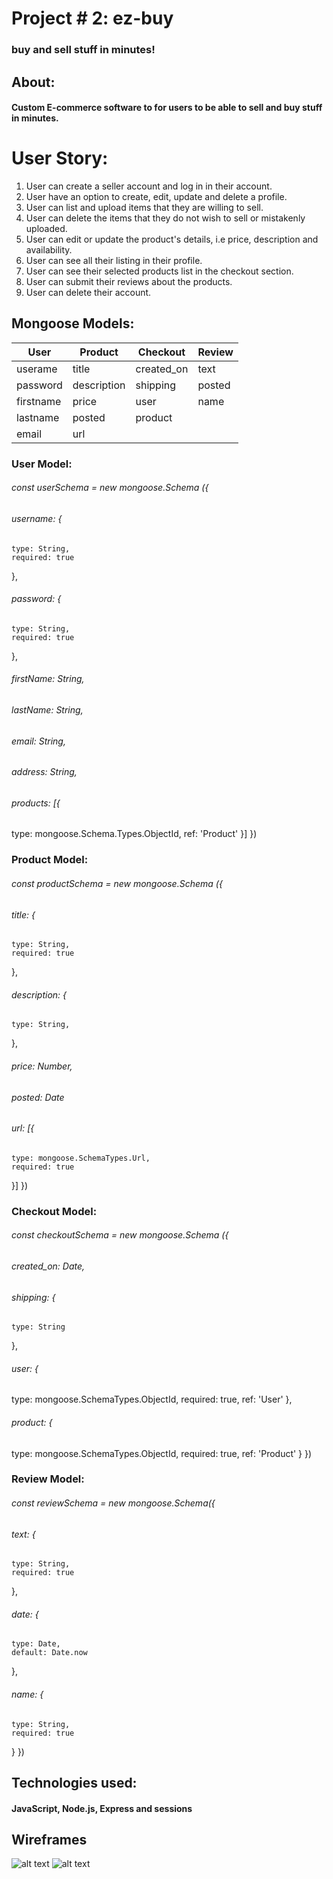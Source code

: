 # Project # 2: ez-buy
### buy and sell stuff in minutes!
## About:
#### Custom E-commerce software to for users to be able to sell and buy stuff in minutes.

# User Story:
1. User can create a seller account and log in in their account.
2. User have an option to create, edit, update and delete a profile.
3. User can list and upload items that they are willing to sell.
4. User can delete the items that they do not wish to sell or mistakenly uploaded.
5. User can edit or update the product's details, i.e price, description and availability.
6. User can see all their listing in their profile.
7. User can see their selected products list in the checkout section.
8. User can submit their reviews about the products.
9. User can delete their account.

## Mongoose Models:  
User | Product | Checkout | Review
--- | --- | --- | --- |
userame | title| created_on | text
password | description| shipping | posted
firstname | price | user | name |
lastname | posted | product
email | url |

### User Model:
###### const userSchema = new mongoose.Schema ({
######  username: {
    type: String,
    required: true
  },
######  password: {
    type: String,
    required: true
  },
###### firstName: String,
###### lastName: String,
###### email: String,
###### address: String,

###### products: [{
  type: mongoose.Schema.Types.ObjectId,
  ref: 'Product'
  }]
})

### Product Model:
###### const productSchema = new mongoose.Schema ({
######  title: {
    type: String,
    required: true
  },
######  description: {
    type: String,
  },
###### price: Number,
###### posted: Date   
###### url: [{
    type: mongoose.SchemaTypes.Url,
    required: true
  }]
})

### Checkout Model:
###### const checkoutSchema = new mongoose.Schema ({
###### created_on: Date,
######  shipping: {
    type: String
  },
###### user: {
  type: mongoose.SchemaTypes.ObjectId,
  required: true,
  ref: 'User'
},
###### product: {
  type: mongoose.SchemaTypes.ObjectId,
  required: true,
  ref: 'Product'
}
})

### Review Model:
###### const reviewSchema = new mongoose.Schema({
######  text: {
    type: String,
    required: true
  },
######  date: {
    type: Date,
    default: Date.now
  },
######  name: {
    type: String,
    required: true
  }
})


## Technologies used:
#### JavaScript, Node.js, Express and sessions

## Wireframes
![alt text](https://i.imgur.com/JcyjE4l.jpg)
![alt text](https://i.imgur.com/WWoCKoC.jpg)
